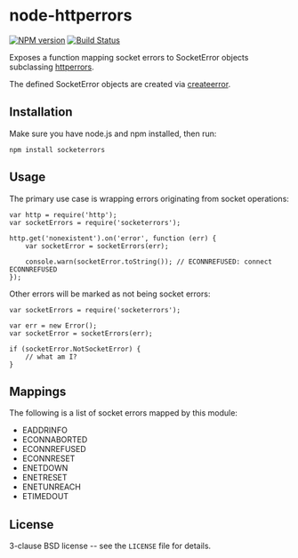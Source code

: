 node-httperrors
===============

[![NPM version](https://badge.fury.io/js/socketerrors.svg)](http://badge.fury.io/js/socketerrors)
[![Build Status](https://travis-ci.org/alexjeffburke/node-socketerrors.svg?branch=master)](https://travis-ci.org/alexjeffburke/unode-socketerrors)

Exposes a function mapping socket errors to SocketError objects subclassing
<a href="https://github.com/One-com/node-httperrors">httperrors</a>.

The defined SocketError objects are created via
<a href="https://github.com/One-com/node-createerror">createerror</a>.

Installation
------------

Make sure you have node.js and npm installed, then run:

    npm install socketerrors

Usage
-----

The primary use case is wrapping errors originating from socket operations:

    var http = require('http');
    var socketErrors = require('socketerrors');

    http.get('nonexistent').on('error', function (err) {
        var socketError = socketErrors(err);

        console.warn(socketError.toString()); // ECONNREFUSED: connect ECONNREFUSED
    });


Other errors will be marked as not being socket errors:

    var socketErrors = require('socketerrors');

    var err = new Error();
    var socketError = socketErrors(err);

    if (socketError.NotSocketError) {
        // what am I?
    }

Mappings
--------

The following is a list of socket errors mapped by this module:

* EADDRINFO
* ECONNABORTED
* ECONNREFUSED
* ECONNRESET
* ENETDOWN
* ENETRESET
* ENETUNREACH
* ETIMEDOUT

License
-------

3-clause BSD license -- see the `LICENSE` file for details.
